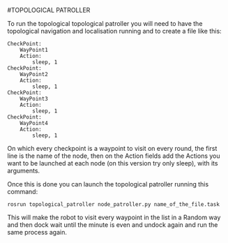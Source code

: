 #TOPOLOGICAL PATROLLER

To run the topological topological patroller you will need to have the topological navigation and localisation running 
and to create a file like this:

```
CheckPoint:
	WayPoint1
	Action:
		sleep, 1
CheckPoint:
	WayPoint2
	Action:
		sleep, 1
CheckPoint:
	WayPoint3
	Action:
		sleep, 1
CheckPoint:
	WayPoint4
	Action:
		sleep, 1
```

On which every checkpoint is a waypoint to visit on every round, the first line is the name of the node, 
then on the Action fields add the Actions you want to be launched at each node (on this version try only sleep), 
with its arguments.

Once this is done you can launch the topological patroller running this command:

`rosrun topological_patroller node_patroller.py name_of_the_file.task`

This will make the robot to visit every waypoint in the list in a Random way and then dock wait until the minute is even 
and undock again and run the same process again.
